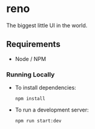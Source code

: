 # reno
The biggest little UI in the world.

## Requirements
* Node / NPM

### Running Locally

* To install dependencies:

      npm install

* To run a development server:

      npm run start:dev
